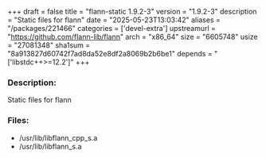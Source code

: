 +++
draft = false
title = "flann-static 1.9.2-3"
version = "1.9.2-3"
description = "Static files for flann"
date = "2025-05-23T13:03:42"
aliases = "/packages/221466"
categories = ['devel-extra']
upstreamurl = "https://github.com/flann-lib/flann"
arch = "x86_64"
size = "6605748"
usize = "27081348"
sha1sum = "8a913827d60742f7ad8da52e8df2a8069b2b6be1"
depends = "['libstdc++>=12.2']"
+++
### Description: 
Static files for flann

### Files: 
* /usr/lib/libflann_cpp_s.a
* /usr/lib/libflann_s.a
